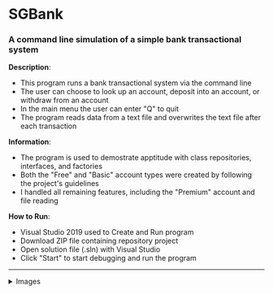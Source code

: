 # SGBank

### A command line simulation of a simple bank transactional system
**Description**:
- This program runs a bank transactional system via the command line
- The user can choose to look up an account, deposit into an account, or withdraw from an account
- In the main menu the user can enter "Q" to quit
- The program reads data from a text file and overwrites the text file after each transaction

**Information**:
- The program is used to demostrate apptitude with class repositories, interfaces, and factories
- Both the "Free" and "Basic" account types were created by following the project\'s guidelines
- I handled all remaining features, including the "Premium" account and file reading

**How to Run**:
- Visual Studio 2019 used to Create and Run program
- Download ZIP file containing repository project
- Open solution file (.sln) with Visual Studio
- Click "Start" to start debugging and run the program

---
<details>
<summary>Images</summary>
<br>
<li> SGBank Initial State
<br>
<img src="https://user-images.githubusercontent.com/72898263/136833861-2a367469-cda1-4846-ad14-83cede843003.JPG" width="30%"></img>
</li>
</details>

